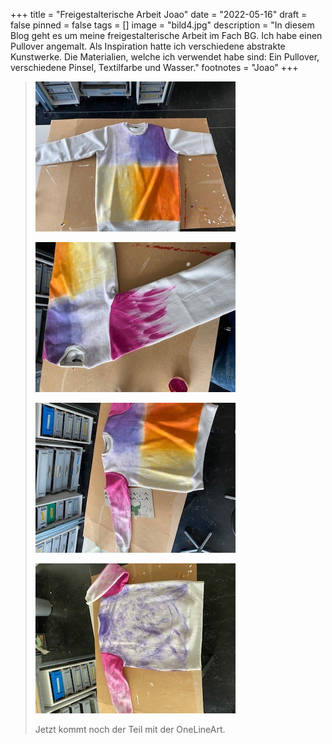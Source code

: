 +++
title = "Freigestalterische Arbeit Joao"
date = "2022-05-16"
draft = false
pinned = false
tags = []
image = "bild4.jpg"
description = "In diesem Blog geht es um meine freigestalterische Arbeit im Fach BG. Ich habe einen Pullover angemalt. Als Inspiration hatte ich verschiedene abstrakte Kunstwerke. Die Materialien, welche ich verwendet habe sind: Ein Pullover, verschiedene Pinsel, Textilfarbe und Wasser."
footnotes = "Joao"
+++
> ![Als erster habe ich, wie auf diesem Bild zu sehen ist, die Vorderseite angemalt. Hier habe ich versucht eine Seite dunkler zu machen als die Andere. Dazu habe ich einen Übergang mit weisser Farbe verwendet. Hier lief noch nicht alles perfekt und ich musste noch ein bisschen das Gefühl dafür bekommen auf Stoff zu malen.](bild1.jpg "Die Vorderseite des Pullis")
>
>    ![Im nächsten Schritt habe ich die Ärmel angemalt. Hier startet der Ärmel mit einer dunklen Farbe und wird immer heller, bis es Weiss wird. Hier hatte ich schon weniger Probleme mit dem malen und hatte es schon gut im Griff, mit dem Pinsel auf dem Stoff zu malen. Hier habe ich gemerkt, dass die Farbe nicht zu nass und nicht zu trocken sein darf. Denn im ersten Schritt habe ich ein bisschen viel ](bild2.jpg "Die Ärmel")
>
>    ![So sehen die Ärmel aus, wenn sie fertig sind. Die Ärmel habe ich einmal rundherum gemalt.](bild3.jpg "Vorderseite und Ärmel. ")
>
>    ![Die Rückseite habe ich anders gemacht als die Vorderseite. Da ich ja als Inspiration die abstrakten Kunstwerke hatte. Auf der Rückseite habe ich eine andere Technik ausgewählt. und zwar ein bisschen wilder als auf der Vorderseite und ohne Übergänge. ](bild5.jpg "Rückseite und Ärmel")
>
>    Jetzt kommt noch der Teil mit der OneLineArt.